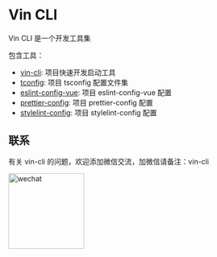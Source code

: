# Vin CLI

Vin CLI 是一个开发工具集

包含工具：

- [vin-cli](./packages/vin-cli/README.md): 项目快速开发启动工具
- [tconfig](./packages/tsconfig/README.md): 项目 tsconfig 配置文件集
- [eslint-config-vue](./packages/eslint-config-vue/README.md): 项目 eslint-config-vue 配置
- [prettier-config](./packages/prettier-config/README.md): 项目 prettier-config 配置
- [stylelint-config](./packages/stylelint-config/README.md): 项目 stylelint-config 配置

## 联系

有关 vin-cli 的问题，欢迎添加微信交流，加微信请备注：vin-cli

<img width="150" src="https://cdn.vingogo.cn/wechat.jpg" alt="wechat" title="wechat" />
